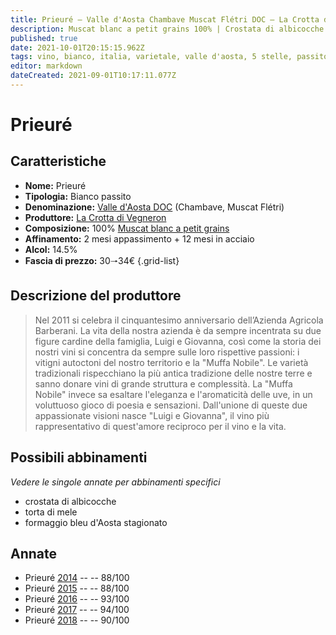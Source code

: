 ```yaml
---
title: Prieuré – Valle d'Aosta Chambave Muscat Flétri DOC – La Crotta di Vegneron – Valle d'Aosta (IT) – 30🠒34€ – 3★-5★
description: Muscat blanc a petit grains 100% | Crostata di albicocche – Torta di mele – Formaggio bleu d'Aoste stagionato
published: true
date: 2021-10-01T20:15:15.962Z
tags: vino, bianco, italia, varietale, valle d'aosta, 5 stelle, passito, crostata di albicocche, torta di mele, formaggio bleu d'aoste stagionato, muscat blanc a petit grains, 30🠒34€
editor: markdown
dateCreated: 2021-09-01T10:17:11.077Z
---
```


# Prieuré

## Caratteristiche
- **Nome:** Prieuré
- **Tipologia:** Bianco passito
- **Denominazione:** [Valle d'Aosta DOC](/denominazioni/Italia/Valle-d-Aosta/DOC/Valle-d-Aosta) (Chambave, Muscat Flétri)
- **Produttore:** [La Crotta di Vegneron](/produttori/Italia/Valle-d-Aosta/La-Crotta-di-Vegneron) 
- **Composizione:** 100% [Muscat blanc a petit grains](/vitigni/Francia/bacca-bianca/muscat-blanc-a-petit-grains) 
- **Affinamento:** 2 mesi appassimento + 12 mesi in acciaio
- **Alcol:** 14.5%
- **Fascia di prezzo:** 30🠒34€
{.grid-list}

## Descrizione del produttore

> Nel 2011 si celebra il cinquantesimo anniversario dell’Azienda Agricola Barberani. La vita della nostra azienda è da sempre incentrata su due figure cardine della famiglia, Luigi e Giovanna, così come la storia dei nostri vini si concentra da sempre sulle loro rispettive passioni: i vitigni autoctoni del nostro territorio e la "Muffa Nobile". Le varietà tradizionali rispecchiano la più antica tradizione delle nostre terre e sanno donare vini di grande struttura e complessità. La "Muffa Nobile" invece sa esaltare l'eleganza e l'aromaticità delle uve, in un voluttuoso gioco di poesia e sensazioni. Dall'unione di queste due appassionate visioni nasce "Luigi e Giovanna", il vino più rappresentativo di quest'amore reciproco per il vino e la vita.


## Possibili abbinamenti
*Vedere le singole annate per abbinamenti specifici*

- crostata di albicocche
- torta di mele
- formaggio bleu d'Aosta stagionato

## Annate
- Prieuré [2014](vini/Italia/Valle-d-Aosta/La-Crotta-di-Vegneron/Prieure/2014) -- <span class="star-5"></span> -- 88/100
- Prieuré [2015](vini/Italia/Valle-d-Aosta/La-Crotta-di-Vegneron/Prieure/2015) -- <span class="star-3"></span> -- 88/100
- Prieuré [2016](vini/Italia/Valle-d-Aosta/La-Crotta-di-Vegneron/Prieure/2016) -- <span class="star-5"></span> -- 93/100
- Prieuré [2017](vini/Italia/Valle-d-Aosta/La-Crotta-di-Vegneron/Prieure/2017) -- <span class="star-5"></span> -- 94/100
- Prieuré [2018](vini/Italia/Valle-d-Aosta/La-Crotta-di-Vegneron/Prieure/2018) -- <span class="star-4"></span> -- 90/100
